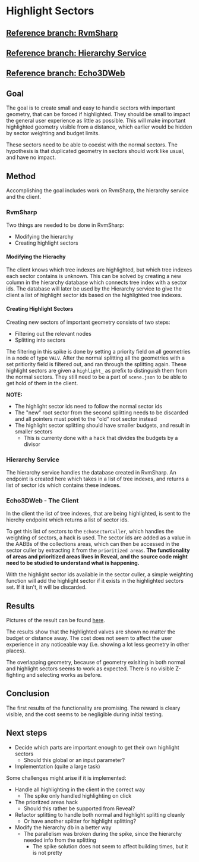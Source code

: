 # Highlight Sectors

## [Reference branch: RvmSharp](https://github.com/equinor/rvmsharp/tree/Spike/HighlightSectors)

## [Reference branch: Hierarchy Service](https://github.com/equinor/EchoHierarchyService/tree/Feature/HighlightSectors)

## [Reference branch: Echo3DWeb](https://github.com/equinor/Echo3DWeb/tree/vegst/highlight-sectors)

## Goal

The goal is to create small and easy to handle sectors with important geometry, that can be forced if highlighted. They should be small to impact the general user experience as little as possible. This will make important highlighted geometry visible from a distance, which earlier would be hidden by sector weighting and budget limits.

These sectors need to be able to coexist with the normal sectors. The hypothesis is that duplicated geometry in sectors should work like usual, and have no impact.

## Method

Accomplishing the goal includes work on RvmSharp, the hierarchy service and the client.

### RvmSharp

Two things are needed to be done in RvmSharp:

- Modifying the hierarchy
- Creating highlight sectors

#### Modifying the Hierachy

The client knows which tree indexes are highlighted, but which tree indexes each sector contains is unknown. This can be solved by creating a new column in the hierarchy database which connects tree index with a sector ids. The database will later be used by the Hierarchy service to give the client a list of highlight sector ids based on the highlighted tree indexes.

#### Creating Highlight Sectors

Creating new sectors of important geometry consists of two steps:

- Filtering out the relevant nodes
- Splitting into sectors

The filtering in this spike is done by setting a priority field on all geometries in a node of type `VALV`. After the normal splitting all the geometries with a set pritiority field is filtered out, and ran through the splitting again. These highlight sectors are given a `highlight_` as prefix to distinguish them from the normal sectors. They still need to be a part of `scene.json` to be able to get hold of them in the client.

**NOTE:**

- The highlight sector ids need to follow the normal sector ids
- The "new" root sector from the second splitting needs to be discarded and all pointers must point to the "old" root sector instead
- The highlight sector splitting should have smaller budgets, and result in smaller sectors
  - This is currenty done with a hack that divides the budgets by a divisor

### Hierarchy Service

The hierarchy service handles the database created in RvmSharp. An endpoint is created here which takes in a list of tree indexes, and returns a list of sector ids which contains these indexes.

### Echo3DWeb - The Client

In the client the list of tree indexes, that are being highlighted, is sent to the hierchy endpoint which returns a list of sector ids.

To get this list of sectors to the `EchoSectorCuller`, which handles the weighting of sectors, a hack is used. The sector ids are added as a value in the AABBs of the collections areas, which can then be accessed in the sector culler by extracting it from the `prioritized areas`. **The functionality of areas and prioritized areas lives in Reveal, and the source code might need to be studied to understand what is happening.**

With the highlight sector ids available in the sector culler, a simple weighting function will add the highlight sector if it exists in the highlighted sectors set. If it isn't, it will be discarded.  

## Results

Pictures of the result can be found [here](!https://statoilsrm.sharepoint.com/:f:/r/sites/Echo3DWeb/Shared%20Documents/RvmSharp/Spikes/HighlightSectors?csf=1&web=1&e=QxT9pc).

The results show that the highlighted valves are shown no matter the budget or distance away. The cost does not seem to affect the user experience in any noticeable way (i.e. showing a lot less geometry in other places).

The overlapping geometry, because of geometry exisiting in both normal and highlight sectors seems to work as expected. There is no visible Z-fighting and selecting works as before.

## Conclusion

The first results of the functionality are promising. The reward is cleary visible, and the cost seems to be negligible during initial testing.

## Next steps

- Decide which parts are important enough to get their own highlight sectors
  - Should this global or an input parameter?
- Implementation (quite a large task)

Some challenges might arise if it is implemented:

- Handle all highlighting in the client in the correct way
  - The spike only handled highlighting on click
- The prioritzed areas hack
  - Should this rather be supported from Reveal?
- Refactor splitting to handle both normal and highlight splitting cleanly
  - Or have another splitter for highlight splitting?
- Modify the hierarchy db in a better way
  - The parallelism was broken during the spike, since the hierarchy needed info from the splitting
    - The spike solution does not seem to affect building times, but it is not pretty
